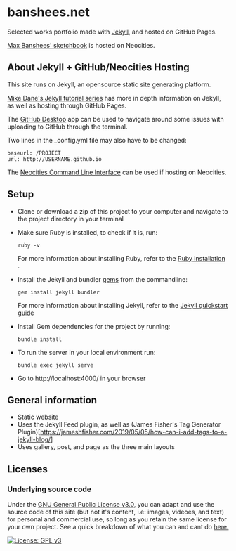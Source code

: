 # banshees.net

Selected works portfolio made with [Jekyll](https://jekyllrb.com/), and hosted on GitHub Pages.

[Max Banshees' sketchbook](https://maxbanshees.com) is hosted on Neocities.

## About Jekyll + GitHub/Neocities Hosting

This site runs on Jekyll, an opensource static site generating platform.

[Mike Dane's Jekyll tutorial series](https://www.youtube.com/watch?v=T1itpPvFWHI&list=PLLAZ4kZ9dFpOPV5C5Ay0pHaa0RJFhcmcB&index=1) has more in depth information on Jekyll, as well as hosting through GitHub Pages.

The [GitHub Desktop](https://desktop.github.com/) app can be used to navigate around some issues with uploading to GitHub through the terminal.

Two lines in the _config.yml file may also have to be changed:
```
baseurl: /PROJECT
url: http://USERNAME.github.io
``` 

The [Neocities Command Line Interface](https://neocities.org/cli) can be used if hosting on Neocities.

## Setup

- Clone or download a zip of this project to your computer and navigate to the
  project directory in your terminal
  
- Make sure Ruby is installed, to check if it is, run:
  ```
  ruby -v
  ``` 
  For more information about installing Ruby, refer to the [Ruby installation ](https://www.ruby-lang.org/en/documentation/installation/).

- Install the Jekyll and bundler [gems](https://jekyllrb.com/docs/ruby-101/#gems) from the commandline:
  ```
  gem install jekyll bundler
  ```
  For more information about installing Jekyll, refer to the [Jekyll quickstart guide](https://jekyllrb.com/docs/quickstart/)


- Install Gem dependencies for the project by running:
  ```
  bundle install
  ```
  
- To run the server in your local environment run:
  ```
  bundle exec jekyll serve
  ```
  
- Go to http://localhost:4000/ in your browser

## General information

- Static website
- Uses the Jekyll Feed plugin, as well as (James Fisher's Tag Generator Plugin)[https://jameshfisher.com/2019/05/05/how-can-i-add-tags-to-a-jekyll-blog/]
- Uses gallery, post, and page as the three main layouts

## Licenses

### Underlying source code

Under the [GNU General Public License v3.0](LICENSE), you can adapt and use the source code of this site (but not it's content, i.e: images, videoes, and text) for personal and commercial use, so long as you retain the same license for your own project. See a quick breakdown of what you can and cant do [here.](https://tldrlegal.com/license/gnu-lesser-general-public-license-v3-(lgpl-3))

[![License: GPL v3](https://img.shields.io/badge/License-GPLv3-blue.svg?style=flat-square)](https://www.gnu.org/licenses/gpl-3.0)
